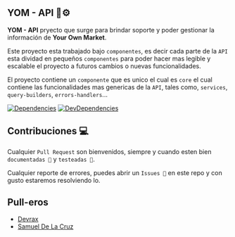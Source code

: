 ## YOM - API  🚀⚙️

**YOM - API** pryecto que surge para brindar soporte y poder gestionar la información de **Your Own Market**.

Este proyecto esta trabajado bajo `componentes`, es decir cada parte de la `API` esta dividad en pequeños `componentes` para poder hacer mas legible y escalable el proyecto a futuros cambios o nuevas funcionalidades.

El proyecto contiene un `componente` que es unico el cual es `core` el cual contiene las funcionalidades mas genericas de la `API`, tales como, `services`, `query-builders`, `errors-handlers`...


[![Dependencies](https://img.shields.io/david/ant-design/ant-design.svg?style=flat-square)](https://david-dm.org/ant-design/ant-design) [![DevDependencies](https://img.shields.io/david/dev/ant-design/ant-design.svg?style=flat-square)](https://david-dm.org/ant-design/ant-design?type=dev)




## Contribuciones 💻
Cualquier `Pull Request` son bienvenidos, siempre y cuando esten bien `documentadas 📝` y `testeadas 🧪`.

Cualquier reporte de errores, puedes abrir un `Issues 🐛` en este repo y con gusto estaremos resolviendo lo.


## Pull-eros

* [Devrax](https://github.com/Devrax)
* [Samuel De La Cruz](https://github.com/samueldlacruz)
